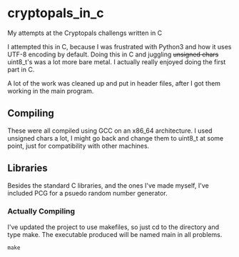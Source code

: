 # cryptopals_in_c
My attempts at the Cryptopals challengs written in C

I attempted this in C, because I was frustrated with Python3 and how it uses UTF-8 encoding by default. Doing this in C and juggling ~~unsigned chars~~ uint8_t's was a lot more bare metal. I actually really enjoyed doing the first part in C.

A lot of the work was cleaned up and put in header files, after I got them
working in the main program.

## Compiling 

These were all compiled using GCC on an x86_64 architecture. I used
unsigned chars a lot, I might go back and change them to uint8_t at some
point, just for compatibility with other machines.

## Libraries

Besides the standard C libraries, and the ones I've made myself, I've included PCG for a psuedo random number generator.

### Actually Compiling 

I've updated the project to use makefiles, so just cd to the directory and type make. The executable produced will be named main in all problems.


`make`
